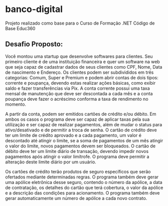 # banco-digital
Projeto realizado como base para o Curso de Formação .NET Código de Base Educ360

## Desafio Proposto:

Você montou uma startup que desenvolve softwares para clientes. Seu primeiro cliente é de uma instituição financeira e quer um software na web que seja capaz de cadastrar dados de seus clientes como CPF, Nome, Data de nascimento e Endereço. Os clientes podem ser subdivididos em três categorias: Comum, Super e Premium e podem abrir contas de dois tipos: corrente e poupança, devendo estas realizar ações básicas, como exibir saldo e fazer transferências via Pix. A conta corrente possui uma taxa mensal de manutenção que deve ser descontada a cada mês e a conta poupança deve fazer o acréscimo conforma a taxa de rendimento no momento.

A partir da conta, podem ser emitidos cartões de crédito e/ou débito.  Em ambos os casos o programa deve ser capaz de aplicar taxas pela sua utilização e ser capaz de realizar pagamentos, além de mudar o status para ativo/desativado e de permitir a troca de senha. O cartão de crédito deve ter um limite de crédito aprovado e a cada pagamento, um valor é descontado até atingir o limite, se a soma de pagamentos de um mês atingir o valor do limite, novos pagamentos devem ser bloqueados. O cartão de débito deve ter um limite diário de transação, devendo impedir novos pagamentos após atingir o valor limítrofe. O programa deve permitir a alteração deste limite diário por um usuário.

Os cartões de crédito terão produtos de seguro específicos que serão ofertados mediante determinadas regras. O programa também deve gerar uma apólice eletrônica desse seguro, contendo o número da apólice, a data de contratação, os detalhes do cartão que terá cobertura, o valor da apólice e a descrição das condições para acionamento. O programa também deve gerar automaticamente um número de apólice a cada novo contrato.
